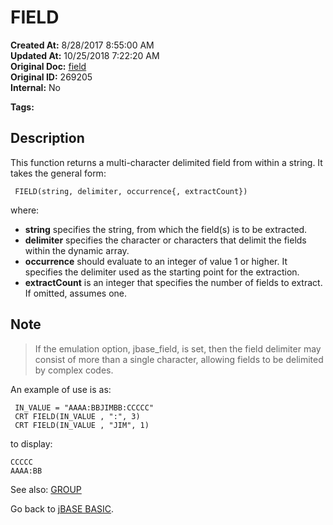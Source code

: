 # FIELD

**Created At:** 8/28/2017 8:55:00 AM  
**Updated At:** 10/25/2018 7:22:20 AM  
**Original Doc:** [field](https://docs.jbase.com/36868-jbase-basic/field)  
**Original ID:** 269205  
**Internal:** No  

**Tags:**
<badge text='string operations' vertical='middle' />

## Description

This function returns a multi-character delimited field from within a string. It takes the general form:

```
 FIELD(string, delimiter, occurrence{, extractCount})
```

where:

- **string** specifies the string, from which the field(s) is to be extracted.
- **delimiter** specifies the character or characters that delimit the fields within the dynamic array.
- **occurrence** should evaluate to an integer of value 1 or higher. It specifies the delimiter used as the starting point for the extraction.
- **extractCount** is an integer that specifies the number of fields to extract. If omitted, assumes one.

## Note

> If the emulation option, jbase\_field, is set, then the field delimiter may consist of more than a single character, allowing fields to be delimited by complex codes.

An example of use is as:

```
 IN_VALUE = "AAAA:BBJIMBB:CCCCC"
 CRT FIELD(IN_VALUE , ":", 3)
 CRT FIELD(IN_VALUE , "JIM", 1)
```

to display:

```
CCCCC
AAAA:BB
```

See also: [GROUP](./../group)

Go back to [jBASE BASIC](./../jbase-basic-programmers-reference-guide).

